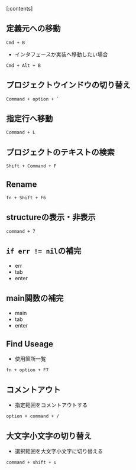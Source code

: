 [:contents]

## 定義元への移動

```
Cmd + B
```

+ インタフェースか実装へ移動したい場合

```
Cmd + Alt + B
```


## プロジェクトウインドウの切り替え

```
Command + option + `
```

## 指定行へ移動

```
Command + L
```

## プロジェクトのテキストの検索

```
Shift + Command + F
```

## Rename

```
fn + Shift + F6
```

## structureの表示・非表示

```
command + 7
```

## `if err != nil`の補完

+ err
+ tab
+ enter

## main関数の補完

+ main
+ tab
+ enter

## Find Useage

+ 使用箇所一覧

```
fn + option + F7
```

## コメントアウト

+ 指定範囲をコメントアウトする


```
option + command + /
```

## 大文字小文字の切り替え

+ 選択範囲を大文字小文字に切り替える

```
command + shift + u
```
